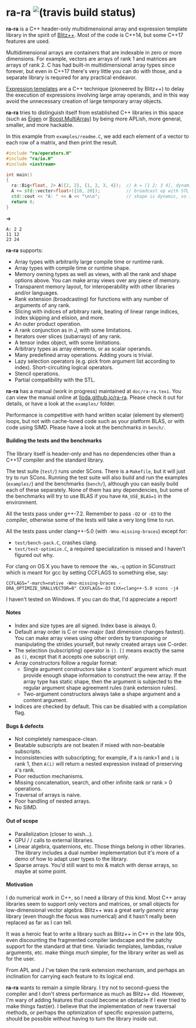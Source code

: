 
# ra-ra ![(travis build status)](https://travis-ci.org/lloda/ra-ra.svg?branch=master) #

**ra-ra** is a C++ header-only multidimensional array and expression template
library in the spirit of [Blitz++](blitz.sourceforge.net). Most of the code is
C++14, but some C++17 features are used.

Multidimensional arrays are containers that are indexable in zero or more
dimensions. For example, vectors are arrays of rank 1 and matrices are arrays of
rank 2. C has had built-in multidimensional array types since forever, but even
in C++17 there's very little you can do with those, and a separate library is
required for any practical endeavor.

[Expression templates](https://en.wikipedia.org/wiki/Expression_templates) are a
C++ technique (pioneered by Blitz++) to delay the execution of expressions
involving large array operands, and in this way avoid the unnecessary creation
of large temporary array objects.

**ra-ra** tries to distinguish itself from established C++ libraries in this
space (such as [Eigen](eigen.tuxfamily.org) or
[Boost.MultiArray](www.boost.org/doc/libs/master/libs/multi_array/doc/user.html))
by being more APLish, more general, smaller, and more hackable.

In this example from `examples/readme.C`, we add each element of a vector to
each row of a matrix, and then print the result.

```c++
#include "ra/operators.H"
#include "ra/io.H"
#include <iostream>

int main()
{
  ra::Big<float, 2> A({2, 2}, {1, 2, 3, 4});  // A = [1 2; 3 4], dynamic shape, compile-time rank
  A += std::vector<float>({10, 20});          // broadcast op with STL object
  std::cout << "A: " << A << "\n\n";          // shape is dynamic, so it will be printed
  return 0;
}
```
⇒
```
A: 2 2
11 12
23 24
```

**ra-ra** supports:

* Array types with arbitrarily large compile time or runtime rank.
* Array types with compile time or runtime shape.
* Memory owning types as well as views, with all the rank and shape options above. You can make array views over any piece of memory.
* Transparent memory layout, for interoperability with other libraries and/or languages.
* Rank extension (broadcasting) for functions with any number of arguments of any rank.
* Slicing with indices of arbitrary rank, beating of linear range indices, index skipping and elision, and more.
* An outer product operation.
* A rank conjunction as in J, with some limitations.
* Iterators over slices (subarrays) of any rank.
* A tensor index object, with some limitations.
* Arbitrary types as array elements, or as scalar operands.
* Many predefined array operations. Adding yours is trivial.
* Lazy selection operators (e.g. pick from argument list according to index). Short-circuiting logical operators.
* Stencil operations.
* Partial compatibility with the STL.

**ra-ra** has a manual (work in progress) maintained at `doc/ra-ra.texi`. You
can view the manual online at [lloda.github.io/ra-ra](https://lloda.github.io/ra-ra). Please check it
out for details, or have a look at the `examples/` folder.

Performance is competitive with hand written scalar (element by
element) loops, but not with cache-tuned code such as your platform BLAS, or
with code using SIMD. Please have a look at the benchmarks in `bench/`.

#### Building the tests and the benchmarks

The library itself is header-only and has no dependencies other than a C++17 compiler
and the standard library.

The test suite (```test/```) runs under SCons. There is a `Makefile`, but
it will just try to run SCons. Running the test suite will also build and run
the examples (```examples/```) and the benchmarks (```bench/```), although you
can easily build each of these separately. None of them has any dependencies,
but some of the benchmarks will try to use BLAS if you have ```RA_USE_BLAS=1```
in the environment.

All the tests pass under g++-7.2. Remember to pass `-O2` or `-O3` to the compiler,
otherwise some of the tests will take a very long time to run.

All the tests pass under clang++-5.0 (with `-Wno-missing-braces`) except for:

* `test/bench-pack.C`, crashes clang.
* `test/test-optimize.C`, a required specialization is missed and I haven't
  figured out why.

For clang on OS X you have to remove the `-Wa,-q` option in SConstruct which is
meant for gcc by setting CCFLAGS to something else, say:

  ```
  CCFLAGS="-march=native -Wno-missing-braces -DRA_OPTIMIZE_SMALLVECTOR=0" CXXFLAGS=-O3 CXX=clang++-5.0 scons -j4
  ```

I haven't tested on Windows. If you can do that, I'd appreciate a report!

#### Notes

* Index and size types are all signed. Index base is always 0.
* Default array order is C or row-major (last dimension changes fastest). You
  can make array views using other orders by transposing or manipulating the
  strides yourself, but newly created arrays use C-order.
* The selection (subscripting) operator is `()`. `[]` means exactly the same as `()`, except that it accepts one
  subscript only.
* Array constructors follow a regular format:
  - Single argument constructors take a ‘content’ argument which must provide
    enough shape information to construct the new array. If the array type
    has static shape, then the argument is subjected to the regular
    argument shape agreement rules (rank extension rules).
  - Two-argument constructors always take a shape argument and a content argument.
* Indices are checked by default. This can be disabled with a compilation flag.


#### Bugs & defects

* Not completely namespace-clean.
* Beatable subscripts are not beaten if mixed with non-beatable subscripts.
* Inconsistencies with subscripting; for example, if ```A``` is rank>1 and
  ```i``` is rank 1, then ```A(i)``` will return a nested expression instead of
  preserving ```A```'s rank.
* Poor reduction mechanisms.
* Missing concatenation, search, and other infinite rank or rank > 0 operations.
* Traversal of arrays is naive.
* Poor handling of nested arrays.
* No SIMD.


#### Out of scope

* Parallelization (closer to wish...).
* GPU /  / calls to external libraries.
* Linear algebra, quaternions, etc. Those things belong in other libraries. The
  library includes a dual number implementation but it's more of a demo of how
  to adapt user types to the library.
* Sparse arrays. You'd still want to mix & match with dense arrays, so maybe at
  some point.


#### Motivation

I do numerical work in C++, so I need a library of this kind. Most C++ array
libraries seem to support only vectors and matrices, or small objects for
low-dimensional vector algebra. Blitz++ was a great early *generic* array
library (even though the focus was numerical) and it hasn't really been replaced
as far as I can tell.

It was a heroic feat to write a library such as Blitz++ in C++ in the late 90s,
even discounting the fragmented compiler landscape and the patchy support for
the standard at that time. Variadic templates, lambdas, rvalue arguments,
etc. make things *much* simpler, for the library writer as well as for the user.

From APL and J I've taken the rank extension mechanism, and perhaps an
inclination for carrying each feature to its logical end.

**ra-ra** wants to remain a simple library. I try not to second-guess the compiler and I
don't stress performance as much as Blitz++ did. However, I'm wary of adding
features that could become an obstacle if I ever tried to make things
fast(er). I believe that the implementation of new traversal methods, or perhaps
the optimization of specific expression patterns, should be possible without
having to turn the library inside out.
